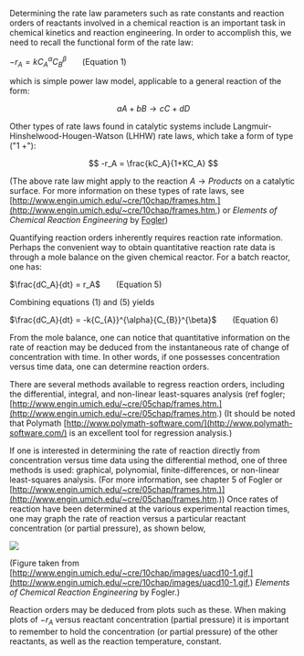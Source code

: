 

Determining the rate law parameters such as rate constants and reaction orders of reactants involved in a chemical reaction is an important task in chemical kinetics and reaction engineering.  In order to accomplish this, we need to recall the functional form of the rate law:

$-r_{A} = k{C_{A}}^{\alpha}{C_{B}}^{\beta}$&nbsp;&nbsp;&nbsp;&nbsp;&nbsp;&nbsp;&nbsp;(Equation 1)



which is simple power law model, applicable to a general reaction of the form:


$$
aA + bB \rightarrow cC + dD
$$


Other types of rate laws found in catalytic systems include Langmuir-Hinshelwood-Hougen-Watson (LHHW) rate laws, which take a form of type ("1 +"):


$$
-r_A = \frac{kC_A}{1+KC_A}
$$


(The above rate law might apply to the reaction $A \rightarrow Products$ on a catalytic surface.  For more information on these types of rate laws, see [http://www.engin.umich.edu/~cre/10chap/frames.htm,](http://www.engin.umich.edu/~cre/10chap/frames.htm,) or *Elements of Chemical Reaction Engineering* by [Fogler](../References))


Quantifying reaction orders inherently requires reaction rate information.  Perhaps the convenient way to obtain quantitative reaction rate data is through a mole balance on the given chemical reactor.  For a batch reactor, one has:


$\frac{dC_A}{dt} = r_A$&nbsp;&nbsp;&nbsp;&nbsp;&nbsp;&nbsp;&nbsp;(Equation 5)



Combining equations (1) and (5) yields


$\frac{dC_A}{dt} = -k{C_{A}}^{\alpha}{C_{B}}^{\beta}$&nbsp;&nbsp;&nbsp;&nbsp;&nbsp;&nbsp;&nbsp;(Equation 6)



From the mole balance, one can notice that quantitative information on the rate of reaction may be deduced from the instantaneous rate of change of concentration with time.  In other words, if one possesses concentration versus time data, one can determine reaction orders.

There are several methods available to regress reaction orders, including the differential, integral, and non-linear least-squares analysis (ref fogler; [http://www.engin.umich.edu/~cre/05chap/frames.htm.](http://www.engin.umich.edu/~cre/05chap/frames.htm.)  (It should be noted that Polymath [http://www.polymath-software.com/](http://www.polymath-software.com/) is an excellent tool for regression analysis.)

If one is interested in determining the rate of reaction directly from concentration versus time data using the differential method, one of three methods is used: graphical, polynomial, finite-differences, or non-linear least-squares analysis.  (For more information, see chapter 5 of Fogler or [http://www.engin.umich.edu/~cre/05chap/frames.htm.)](http://www.engin.umich.edu/~cre/05chap/frames.htm.))  Once rates of reaction have been determined at the various experimental reaction times, one may graph the rate of reaction versus a particular reactant concentration (or partial pressure), as shown below,

![](./Fogler-Chap10-ravsPa.gif)

(Figure taken from [http://www.engin.umich.edu/~cre/10chap/images/uacd10-1.gif,](http://www.engin.umich.edu/~cre/10chap/images/uacd10-1.gif,) *Elements of Chemical Reaction Engineering* by Fogler.)

Reaction orders may be deduced from plots such as these.  When making plots of $-r_A$ versus reactant concentration (partial pressure) it is important to remember to hold the concentration (or partial pressure) of the other reactants, as well as the reaction temperature, constant.